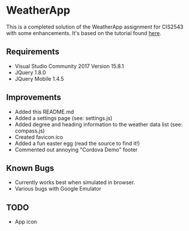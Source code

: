 # WeatherApp

This is a completed solution of the WeatherApp assignment for CIS2543 with some enhancements.  It's based on the tutorial found [here](https://docs.microsoft.com/en-us/visualstudio/cross-platform/tools-for-cordova/first-steps/build-your-first-app).

## Requirements

* Visual Studio Community 2017 Version 15.8.1
* JQuery 1.8.0
* JQuery Mobile 1.4.5

## Improvements

* Added this README.md
* Added a settings page (see: settings.js)
* Added degree and heading information to the weather data list (see: compass.js)
* Created favicon.ico
* Added a fun easter egg (read the source to find it!)
* Commented out annoying "Cordova Demo" footer

## Known Bugs

* Currently works best when simulated in browser.
* Various bugs with Google Emulator

## TODO

* App icon
